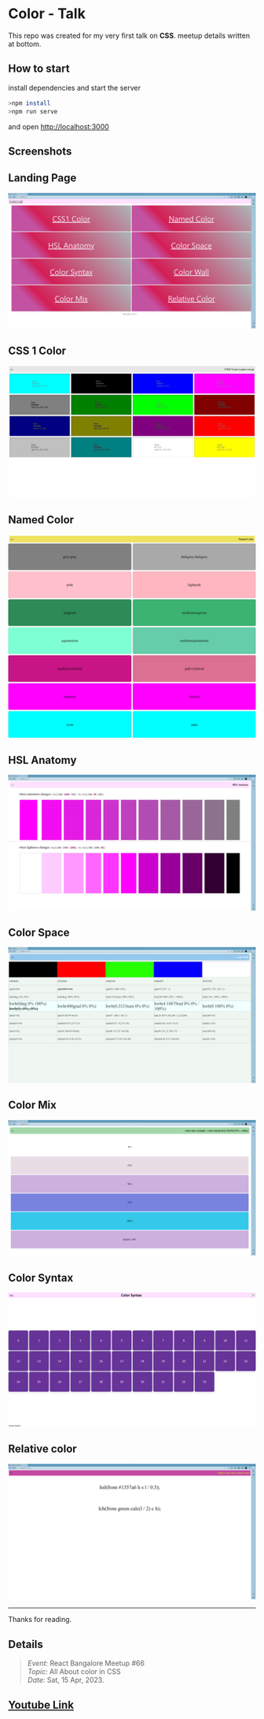 # Color - Talk

This repo was created for my very first talk on **CSS**. meetup details written at bottom.

## How to start

install dependencies and start the server

```sh
>npm install
>npm run serve
```

and open <http://localhost:3000>

## Screenshots

Landing Page
---

![Landing Page][1]

CSS 1 Color
---

![css1 16 valid color][2]

Named Color
---

![Named color][3]

HSL Anatomy
---

![HSL Anatomy][4]

Color Space
---

![basic color syntax in all format][5]

Color Mix
---

![color-mix syntax ][6]

Color Syntax
---

![1 color 34 syntax][7]

Relative color
----

![Relative Color][8]

---
[1]: images/landing.png
[2]: images/css1-16color.jpeg
[3]: images/named-color.jpeg
[4]:images/hsl-anatomy.png
[5]: images/color-space.png
[6]: images/color-mix.png
[7]: images/color-syntax.jpeg
[8]: images/relative-color.png

Thanks for reading.

## Details

> *Event:* React Bangalore Meetup #66  
> *Topic:* All About color in CSS  
> *Date*: Sat, 15 Apr, 2023.

[Youtube Link](https://www.youtube.com/watch?v=V_Bvsw9KgYI&t=1h15m53s)
---
